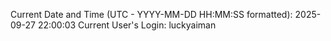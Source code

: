 Current Date and Time (UTC - YYYY-MM-DD HH:MM:SS formatted): 2025-09-27 22:00:03
Current User's Login: luckyaiman
